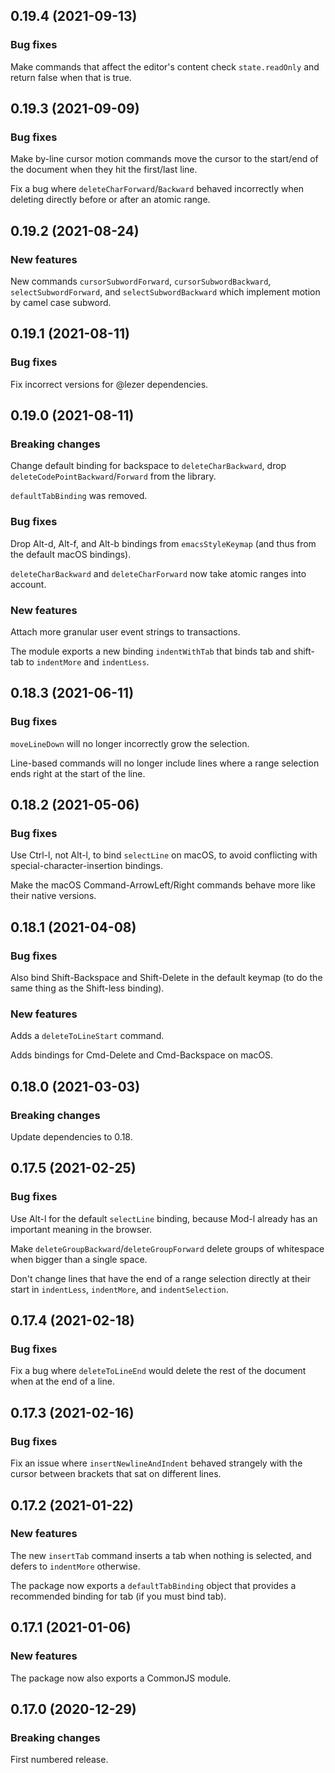 ## 0.19.4 (2021-09-13)

### Bug fixes

Make commands that affect the editor's content check `state.readOnly` and return false when that is true.

## 0.19.3 (2021-09-09)

### Bug fixes

Make by-line cursor motion commands move the cursor to the start/end of the document when they hit the first/last line.

Fix a bug where `deleteCharForward`/`Backward` behaved incorrectly when deleting directly before or after an atomic range.

## 0.19.2 (2021-08-24)

### New features

New commands `cursorSubwordForward`, `cursorSubwordBackward`, `selectSubwordForward`, and `selectSubwordBackward` which implement motion by camel case subword.

## 0.19.1 (2021-08-11)

### Bug fixes

Fix incorrect versions for @lezer dependencies.

## 0.19.0 (2021-08-11)

### Breaking changes

Change default binding for backspace to `deleteCharBackward`, drop `deleteCodePointBackward`/`Forward` from the library.

`defaultTabBinding` was removed.

### Bug fixes

Drop Alt-d, Alt-f, and Alt-b bindings from `emacsStyleKeymap` (and thus from the default macOS bindings).

`deleteCharBackward` and `deleteCharForward` now take atomic ranges into account.

### New features

Attach more granular user event strings to transactions.

The module exports a new binding `indentWithTab` that binds tab and shift-tab to `indentMore` and `indentLess`.

## 0.18.3 (2021-06-11)

### Bug fixes

`moveLineDown` will no longer incorrectly grow the selection.

Line-based commands will no longer include lines where a range selection ends right at the start of the line.

## 0.18.2 (2021-05-06)

### Bug fixes

Use Ctrl-l, not Alt-l, to bind `selectLine` on macOS, to avoid conflicting with special-character-insertion bindings.

Make the macOS Command-ArrowLeft/Right commands behave more like their native versions.

## 0.18.1 (2021-04-08)

### Bug fixes

Also bind Shift-Backspace and Shift-Delete in the default keymap (to do the same thing as the Shift-less binding).

### New features

Adds a `deleteToLineStart` command.

Adds bindings for Cmd-Delete and Cmd-Backspace on macOS.

## 0.18.0 (2021-03-03)

### Breaking changes

Update dependencies to 0.18.

## 0.17.5 (2021-02-25)

### Bug fixes

Use Alt-l for the default `selectLine` binding, because Mod-l already has an important meaning in the browser.

Make `deleteGroupBackward`/`deleteGroupForward` delete groups of whitespace when bigger than a single space.

Don't change lines that have the end of a range selection directly at their start in `indentLess`, `indentMore`, and `indentSelection`.

## 0.17.4 (2021-02-18)

### Bug fixes

Fix a bug where `deleteToLineEnd` would delete the rest of the document when at the end of a line.

## 0.17.3 (2021-02-16)

### Bug fixes

Fix an issue where `insertNewlineAndIndent` behaved strangely with the cursor between brackets that sat on different lines.

## 0.17.2 (2021-01-22)

### New features

The new `insertTab` command inserts a tab when nothing is selected, and defers to `indentMore` otherwise.

The package now exports a `defaultTabBinding` object that provides a recommended binding for tab (if you must bind tab).

## 0.17.1 (2021-01-06)

### New features

The package now also exports a CommonJS module.

## 0.17.0 (2020-12-29)

### Breaking changes

First numbered release.

